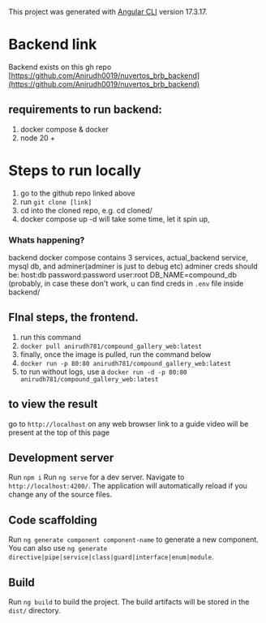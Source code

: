 
This project was generated with [Angular CLI](https://github.com/angular/angular-cli) version 17.3.17.
# Backend link
Backend exists on this gh repo
[https://github.com/Anirudh0019/nuvertos_brb_backend](https://github.com/Anirudh0019/nuvertos_brb_backend)
## requirements to run backend:
1. docker compose & docker
2. node 20 +

# Steps to run locally
1. go to the github repo linked above
2. run `git clone [link]`
3. cd into the cloned repo, e.g. cd cloned/
4. docker compose up -d
will take some time, let it spin up,
### Whats happening?
backend docker compose contains 3 services, actual_backend service, mysql db, and adminer(adminer is just to debug etc)
adminer creds should be:
host:db 
password:password
user:root 
DB_NAME=compound_db
(probably, in case these don't work, u can find creds in `.env` file inside backend/
## FInal steps, the frontend.
1. run this command
2. `docker pull anirudh781/compound_gallery_web:latest`
3. finally, once the image is pulled, run the command below
4. `docker run -p 80:80 anirudh781/compound_gallery_web:latest`
5. to run without logs, use a `docker run -d -p 80:80 anirudh781/compound_gallery_web:latest`

## to view the result
go to `http://localhost` on any web browser
link to a guide video will be present at the top of this page


## Development server
Run `npm i`
Run `ng serve` for a dev server. Navigate to `http://localhost:4200/`. The application will automatically reload if you change any of the source files.

## Code scaffolding

Run `ng generate component component-name` to generate a new component. You can also use `ng generate directive|pipe|service|class|guard|interface|enum|module`.

## Build

Run `ng build` to build the project. The build artifacts will be stored in the `dist/` directory.


